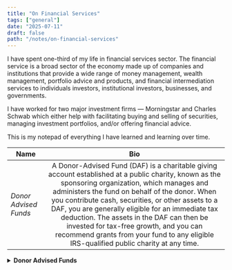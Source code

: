 ```yaml
---
title: "On Financial Services"
tags: ["general"]
date: "2025-07-11"
draft: false
path: "/notes/on-financial-services"
---
```


I have spent one-third of my life in financial services sector. The financial service is a broad sector of the economy made up of companies and institutions that provide a wide range of money management, wealth management, portfolio advice and products, and financial intermediation services to individuals investors, institutional investors, businesses, and governments. 

I have worked for two major investment firms — Morningstar and Charles Schwab which either help with facilitating buying and selling of securities, managing investment portfolios, and/or offering financial advice.

This is my notepad of everything I have learned and learning over time.

| Name | Bio | 
| -------------|:-------------:|
| _Donor Advised Funds_ | A Donor-Advised Fund (DAF) is a charitable giving account established at a public charity, known as the sponsoring organization, which manages and administers the fund on behalf of the donor. When you contribute cash, securities, or other assets to a DAF, you are generally eligible for an immediate tax deduction. The assets in the DAF can then be invested for tax-free growth, and you can recommend grants from your fund to any eligible IRS-qualified public charity at any time. |

<details>
    <summary><strong>Donor Advised Funds</strong></summary>
    <br>

    - 

</details>
<br>